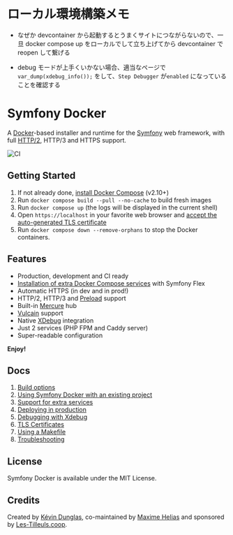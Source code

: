 # ローカル環境構築メモ

-   なぜか devcontainer から起動するとうまくサイトにつながらないので、一旦 docker compose up をローカルでして立ち上げてから devcontainer で reopen して繋げる

- debug モードが上手くいかない場合、適当なページで` var_dump(xdebug_info());` をして、`Step Debugger` が`enabled` になっていることを確認する

# Symfony Docker

A [Docker](https://www.docker.com/)-based installer and runtime for the [Symfony](https://symfony.com) web framework, with full [HTTP/2](https://symfony.com/doc/current/weblink.html), HTTP/3 and HTTPS support.

![CI](https://github.com/dunglas/symfony-docker/workflows/CI/badge.svg)

## Getting Started

1. If not already done, [install Docker Compose](https://docs.docker.com/compose/install/) (v2.10+)
2. Run `docker compose build --pull --no-cache` to build fresh images
3. Run `docker compose up` (the logs will be displayed in the current shell)
4. Open `https://localhost` in your favorite web browser and [accept the auto-generated TLS certificate](https://stackoverflow.com/a/15076602/1352334)
5. Run `docker compose down --remove-orphans` to stop the Docker containers.

## Features

-   Production, development and CI ready
-   [Installation of extra Docker Compose services](docs/extra-services.md) with Symfony Flex
-   Automatic HTTPS (in dev and in prod!)
-   HTTP/2, HTTP/3 and [Preload](https://symfony.com/doc/current/web_link.html) support
-   Built-in [Mercure](https://symfony.com/doc/current/mercure.html) hub
-   [Vulcain](https://vulcain.rocks) support
-   Native [XDebug](docs/xdebug.md) integration
-   Just 2 services (PHP FPM and Caddy server)
-   Super-readable configuration

**Enjoy!**

## Docs

1. [Build options](docs/build.md)
2. [Using Symfony Docker with an existing project](docs/existing-project.md)
3. [Support for extra services](docs/extra-services.md)
4. [Deploying in production](docs/production.md)
5. [Debugging with Xdebug](docs/xdebug.md)
6. [TLS Certificates](docs/tls.md)
7. [Using a Makefile](docs/makefile.md)
8. [Troubleshooting](docs/troubleshooting.md)

## License

Symfony Docker is available under the MIT License.

## Credits

Created by [Kévin Dunglas](https://dunglas.fr), co-maintained by [Maxime Helias](https://twitter.com/maxhelias) and sponsored by [Les-Tilleuls.coop](https://les-tilleuls.coop).
